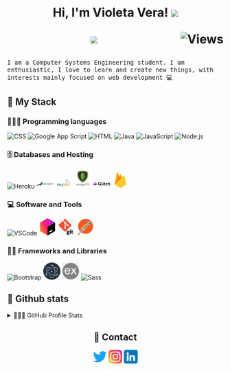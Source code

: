 <h1 align="center"> Hi, I'm Violeta Vera!
  <img src="https://media.giphy.com/media/hvRJCLFzcasrR4ia7z/giphy.gif" width="30">
  <br>
  
<!--Vilu/visvs's Views here-->
 <img src="https://gpvc.arturio.dev/vivs" alt="Views" align='right'/> <a href="https://github.com/visvs/visvs"> </a> 

  
<!-- Source of -> https://github.com/DenverCoder1/readme-typing-svg -->
<p align="center">
  <a href="https://github.com/DenverCoder1/readme-typing-svg"><img src="https://readme-typing-svg.herokuapp.com?lines=Computer+Systems+Engineering;Web+Developer;Never%20stop%20learning%20&font=Fira%20Code&center=true&width=415&height=60&color=B000B9&vCenter=true&size=25"></a>
</p></h1>
 
<samp>
I am a Computer Systems Engineering student. I am enthusiastic, I love to learn and create new things, with interests mainly focused on web development 💻
</samp>

<h2> 🧠 My Stack </h2>
<h3>👩🏻‍💻 Programming languages</h3>
<p>
  <img width="40" alt="CSS" src="https://cdn-icons-png.flaticon.com/512/888/888847.png">
  <img width="40" alt="Google App Script" src="https://cdn-icons-png.flaticon.com/512/5968/5968494.png">
  <img width="40" alt="HTML" src="https://cdn-icons-png.flaticon.com/512/888/888859.png">
  <img width="40" alt="Java" src="https://cdn-icons-png.flaticon.com/512/919/919854.png">
  <img width="40" alt="JavaScript" src="https://cdn-icons-png.flaticon.com/512/5968/5968292.png">
  <img width="40" alt="Node.js" src="https://cdn-icons-png.flaticon.com/512/919/919825.png">
</p>


<h3> 🗄️ Databases and Hosting</h3>

<p>
  <img width="40" alt="Heroku" src="https://cdn-icons-png.flaticon.com/512/873/873120.png">
  <img width="40" alt="MariaDB" src="./assets/mariadb.png">
  <img width="40" alt="MySQL" src="./assets/mysql.png">
  <img width="40" alt="MongoDB" src="./assets/mognodb.png">
  <img width="40" alt="Glitch" src="./assets/glitch.png">
  <img width="40" alt="FireBase" src="./assets/firebase.png">
</p>

<h3> 💻 Software and Tools</h3>

<p>
  <img width="40" alt="VSCode" src="https://cdn-icons-png.flaticon.com/512/906/906324.png">
  <img width="40" alt="JetBrains" src="./assets/jetbrains.png">
  <img width="40" alt="Git" src="./assets/git.png">
  <img width="40" alt="PostMan" src="./assets/postman.png">

</p>

<h3> ✍🏻 Frameworks and Libraries</h3>

<p>
  <img width="40" alt="Bootstrap" src="https://cdn-icons-png.flaticon.com/512/5968/5968672.png">
  <img width="40" alt="Electron" src="./assets/electron.png">
  <img width="40" alt="Express" src="./assets/express.png">
  <img width="40" alt="Sass" src="https://cdn-icons-png.flaticon.com/512/5968/5968358.png">
</p>

<h2> 🦄 Github stats </h2>

<!--source of -> https://github.com/anuraghazra/github-readme-stats -->
<details> 
  <summary> 👩🏻‍💻 GitHub Profile Stats</summary>
  <br/>
    <a href="https://github.com/anuraghazra/github-readme-stats"><img alt="Vilu's Github Stats" src="https://github-readme-stats.vercel.app/api/?username=visvs&show_icons=true&count_private=true&theme=synthwave&hide_border=true&bg_color=1F222E&title_color=F85D7F&icon_color=F8D866" height="192px"/></a>
  <a href="https://github.com/anuraghazra/github-readme-stats"><img alt="Vilu's Top Languages" src="https://github-readme-stats.vercel.app/api/top-langs/?username=visvs&langs_count=8&layout=compact&theme=synthwave&hide_border=true&bg_color=1F222E&title_color=F85D7F&icon_color=F8D866&hide=Jupyter%20Notebook" height="192px"/></a>
  <br/>
</details>


<h2 align="center"> 📲 Contact</h2>

<p align="center"> 
  <a href="https://twitter.com/Vi_vs117"><img width="32px" alt="Twitter" title="twitter" src="./assets/1384065.png"/></a>
   <a href="https://www.instagram.com/vibrileta/"><img width="32px" alt="Instagram" title="Instagram" src="./assets/2111463.png"/></a>
   <a href="https://www.linkedin.com/in/visv/"><img width="32px" alt="LinkedIn" title="LinkedIn" src="./assets/3536505.png"/></a>
</p>

